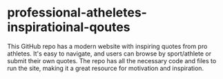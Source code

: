 # professional-atheletes-inspiratioinal-qoutes
This GitHub repo has a modern website with inspiring quotes from pro athletes. It's easy to navigate, and users can browse by sport/athlete or submit their own quotes. The repo has all the necessary code and files to run the site, making it a great resource for motivation and inspiration.
